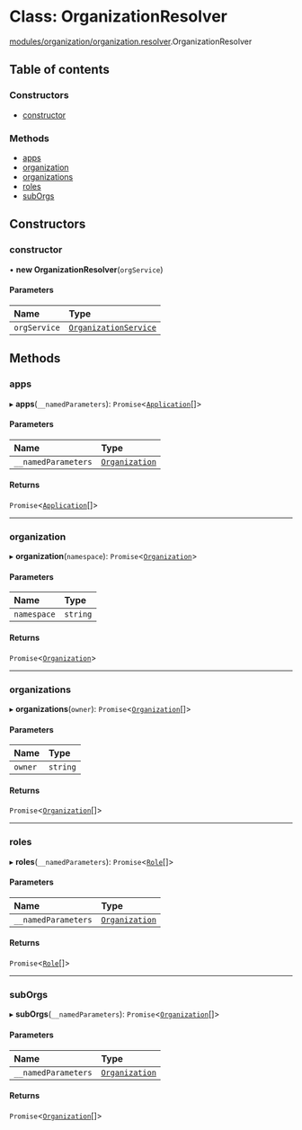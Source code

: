 # Class: OrganizationResolver

[modules/organization/organization.resolver](../modules/modules_organization_organization_resolver.md).OrganizationResolver

## Table of contents

### Constructors

- [constructor](modules_organization_organization_resolver.OrganizationResolver.md#constructor)

### Methods

- [apps](modules_organization_organization_resolver.OrganizationResolver.md#apps)
- [organization](modules_organization_organization_resolver.OrganizationResolver.md#organization)
- [organizations](modules_organization_organization_resolver.OrganizationResolver.md#organizations)
- [roles](modules_organization_organization_resolver.OrganizationResolver.md#roles)
- [subOrgs](modules_organization_organization_resolver.OrganizationResolver.md#suborgs)

## Constructors

### constructor

• **new OrganizationResolver**(`orgService`)

#### Parameters

| Name | Type |
| :------ | :------ |
| `orgService` | [`OrganizationService`](modules_organization_organization_service.OrganizationService.md) |

## Methods

### apps

▸ **apps**(`__namedParameters`): `Promise`<[`Application`](modules_application_application_entity.Application.md)[]\>

#### Parameters

| Name | Type |
| :------ | :------ |
| `__namedParameters` | [`Organization`](modules_organization_organization_entity.Organization.md) |

#### Returns

`Promise`<[`Application`](modules_application_application_entity.Application.md)[]\>

___

### organization

▸ **organization**(`namespace`): `Promise`<[`Organization`](modules_organization_organization_entity.Organization.md)\>

#### Parameters

| Name | Type |
| :------ | :------ |
| `namespace` | `string` |

#### Returns

`Promise`<[`Organization`](modules_organization_organization_entity.Organization.md)\>

___

### organizations

▸ **organizations**(`owner`): `Promise`<[`Organization`](modules_organization_organization_entity.Organization.md)[]\>

#### Parameters

| Name | Type |
| :------ | :------ |
| `owner` | `string` |

#### Returns

`Promise`<[`Organization`](modules_organization_organization_entity.Organization.md)[]\>

___

### roles

▸ **roles**(`__namedParameters`): `Promise`<[`Role`](modules_role_role_entity.Role.md)[]\>

#### Parameters

| Name | Type |
| :------ | :------ |
| `__namedParameters` | [`Organization`](modules_organization_organization_entity.Organization.md) |

#### Returns

`Promise`<[`Role`](modules_role_role_entity.Role.md)[]\>

___

### subOrgs

▸ **subOrgs**(`__namedParameters`): `Promise`<[`Organization`](modules_organization_organization_entity.Organization.md)[]\>

#### Parameters

| Name | Type |
| :------ | :------ |
| `__namedParameters` | [`Organization`](modules_organization_organization_entity.Organization.md) |

#### Returns

`Promise`<[`Organization`](modules_organization_organization_entity.Organization.md)[]\>
